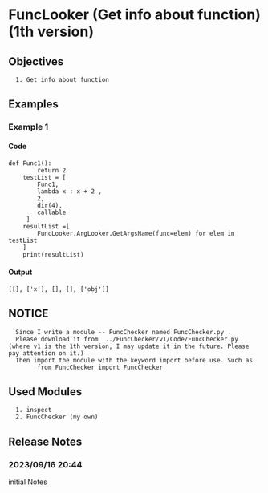 # FuncLooker (Get info about function) (1th version)
## Objectives
      1. Get info about function
## Examples
### Example 1
#### Code
    def Func1():
            return 2
        testList = [
            Func1,
            lambda x : x + 2 , 
            2,
            dir(4),
            callable
         ]
        resultList =[
            FuncLooker.ArgLooker.GetArgsName(func=elem) for elem in testList
        ]
        print(resultList)
#### Output
    [[], ['x'], [], [], ['obj']]
## NOTICE
      Since I write a module -- FuncChecker named FuncChecker.py . 
      Please download it from  ../FuncChecker/v1/Code/FuncChecker.py (where v1 is the 1th version, I may update it in the future. Please pay attention on it.)
      Then import the module with the keyword import before use. Such as
            from FuncChecker import FuncChecker    
      
## Used Modules
      1. inspect
      2. FuncChecker (my own)
## Release Notes
### 2023/09/16 20:44
initial Notes

